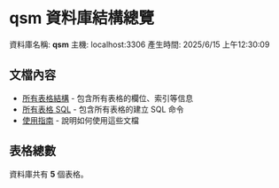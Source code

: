 # qsm 資料庫結構總覽

資料庫名稱: **qsm**
主機: localhost:3306
產生時間: 2025/6/15 上午12:30:09

## 文檔內容

- [所有表格結構](all_tables.md) - 包含所有表格的欄位、索引等信息
- [所有表格 SQL](all_sql.md) - 包含所有表格的建立 SQL 命令
- [使用指南](usage-guide.md) - 說明如何使用這些文檔

## 表格總數

資料庫共有 **5** 個表格。
